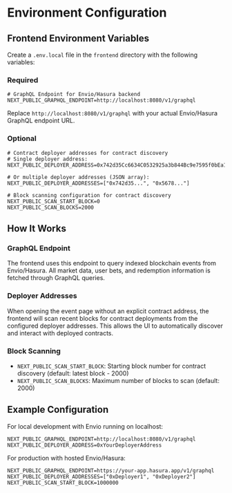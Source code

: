 # Environment Configuration

## Frontend Environment Variables

Create a `.env.local` file in the `frontend` directory with the following variables:

### Required

```env
# GraphQL Endpoint for Envio/Hasura backend
NEXT_PUBLIC_GRAPHQL_ENDPOINT=http://localhost:8080/v1/graphql
```

Replace `http://localhost:8080/v1/graphql` with your actual Envio/Hasura GraphQL endpoint URL.

### Optional

```env
# Contract deployer addresses for contract discovery
# Single deployer address:
NEXT_PUBLIC_DEPLOYER_ADDRESS=0x742d35Cc6634C0532925a3b844Bc9e7595f0bEa1

# Or multiple deployer addresses (JSON array):
NEXT_PUBLIC_DEPLOYER_ADDRESSES=["0x742d35...", "0x5678..."]

# Block scanning configuration for contract discovery
NEXT_PUBLIC_SCAN_START_BLOCK=0
NEXT_PUBLIC_SCAN_BLOCKS=2000
```

## How It Works

### GraphQL Endpoint
The frontend uses this endpoint to query indexed blockchain events from Envio/Hasura. All market data, user bets, and redemption information is fetched through GraphQL queries.

### Deployer Addresses
When opening the event page without an explicit contract address, the frontend will scan recent blocks for contract deployments from the configured deployer addresses. This allows the UI to automatically discover and interact with deployed contracts.

### Block Scanning
- `NEXT_PUBLIC_SCAN_START_BLOCK`: Starting block number for contract discovery (default: latest block - 2000)
- `NEXT_PUBLIC_SCAN_BLOCKS`: Maximum number of blocks to scan (default: 2000)

## Example Configuration

For local development with Envio running on localhost:

```env
NEXT_PUBLIC_GRAPHQL_ENDPOINT=http://localhost:8080/v1/graphql
NEXT_PUBLIC_DEPLOYER_ADDRESS=0xYourDeployerAddress
```

For production with hosted Envio/Hasura:

```env
NEXT_PUBLIC_GRAPHQL_ENDPOINT=https://your-app.hasura.app/v1/graphql
NEXT_PUBLIC_DEPLOYER_ADDRESSES=["0xDeployer1", "0xDeployer2"]
NEXT_PUBLIC_SCAN_START_BLOCK=1000000
```

